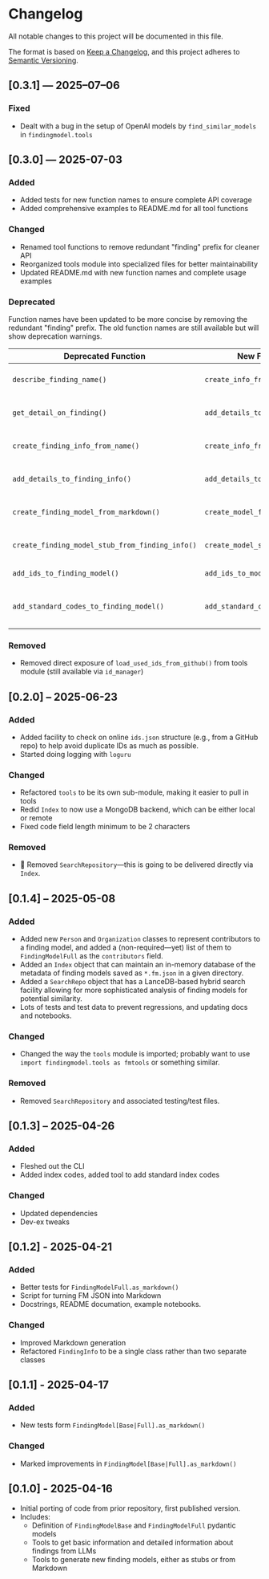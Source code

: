 <!-- markdownlint-disable MD024 -->
# Changelog

All notable changes to this project will be documented in this file.

The format is based on [Keep a Changelog](https://keepachangelog.com/en/1.0.0/),
and this project adheres to [Semantic Versioning](https://semver.org/spec/v2.0.0.html).

## [0.3.1] — 2025–07–06

### Fixed

- Dealt with a bug in the setup of OpenAI models by `find_similar_models` in `findingmodel.tools`

## [0.3.0] — 2025-07-03

### Added

- Added tests for new function names to ensure complete API coverage
- Added comprehensive examples to README.md for all tool functions

### Changed

- Renamed tool functions to remove redundant "finding" prefix for cleaner API
- Reorganized tools module into specialized files for better maintainability
- Updated README.md with new function names and complete usage examples

### Deprecated

Function names have been updated to be more concise by removing the redundant "finding" prefix. The old function names are still available but will show deprecation warnings.

| Deprecated Function | New Function | Notes |
|-------------------|-------------|-------|
| `describe_finding_name()` | `create_info_from_name()` | Creates FindingInfo from name |
| `get_detail_on_finding()` | `add_details_to_info()` | Adds details to existing FindingInfo |
| `create_finding_info_from_name()` | `create_info_from_name()` | Intermediate name, also deprecated |
| `add_details_to_finding_info()` | `add_details_to_info()` | Intermediate name, also deprecated |
| `create_finding_model_from_markdown()` | `create_model_from_markdown()` | Creates model from markdown |
| `create_finding_model_stub_from_finding_info()` | `create_model_stub_from_info()` | Creates basic model stub |
| `add_ids_to_finding_model()` | `add_ids_to_model()` | Adds OIFM IDs to model |
| `add_standard_codes_to_finding_model()` | `add_standard_codes_to_model()` | Adds standard medical codes |

### Removed

- Removed direct exposure of `load_used_ids_from_github()` from tools module (still available via `id_manager`)

## [0.2.0] – 2025-06-23

### Added

- Added facility to check on online `ids.json` structure (e.g., from a GitHub repo) to help avoid
  duplicate IDs as much as possible.
- Started doing logging with `loguru`

### Changed

- Refactored `tools` to be its own sub-module, making it easier to pull in tools
- Redid `Index` to now use a MongoDB backend, which can be either local or remote
- Fixed code field length minimum to be 2 characters

### Removed

- 🔴 Removed `SearchRepository`—this is going to be delivered directly via `Index`.

## [0.1.4] – 2025-05-08

### Added

- Added new `Person` and `Organization` classes to represent contributors to a finding model, and added
  a (non-required—yet) list of them to `FindingModelFull` as the `contributors` field.
- Added an `Index` object that can maintain an in-memory database of the metadata of finding models
  saved as `*.fm.json` in a given directory.
- Added a `SearchRepo` object that has a LanceDB-based hybrid search facility allowing for more
  sophisticated analysis of finding models for potential similarity.
- Lots of tests and test data to prevent regressions, and updating docs and notebooks.

### Changed

- Changed the way the `tools` module is imported; probably want to use `import findingmodel.tools as fmtools` or something similar.

### Removed

- Removed `SearchRepository` and associated testing/test files.

## [0.1.3] – 2025-04-26

### Added

- Fleshed out the CLI
- Added index codes, added tool to add standard index codes

### Changed

- Updated dependencies
- Dev-ex tweaks

<!-- ### Removed -->

## [0.1.2] - 2025-04-21

### Added

- Better tests for `FindingModelFull.as_markdown()`
- Script for turning FM JSON into Markdown
- Docstrings, README documation, example notebooks.

### Changed

- Improved Markdown generation
- Refactored `FindingInfo` to be a single class rather than two separate classes

## [0.1.1] - 2025-04-17

### Added

- New tests form `FindingModel[Base|Full].as_markdown()`

### Changed

- Marked improvements in `FindingModel[Base|Full].as_markdown()`

## [0.1.0] - 2025-04-16

- Initial porting of code from prior repository, first published version.
- Includes:
  - Definition of `FindingModelBase` and `FindingModelFull` pydantic models
  - Tools to get basic information and detailed information about findings from LLMs
  - Tools to generate new finding models, either as stubs or from Markdown

<!-- ## [1.0.0] - 2021-07-19
### Added
- devicely.FarosReader can both read from and write to EDF files and directories
- devicely.FarosReader has as attributes the individual dataframes (ACC, ECG, ...) and not only the joined dataframe

### Changed
- in devicely.SpacelabsReader, use xml.etree from the standard library instead of third-party "xmltodict"
- switch from setuptools to Poetry

### Removed
- removed setup.py because static project files such as pyproject.toml are preferred -->
